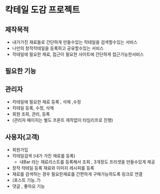 # 칵테일 도감 프로젝트

## 제작목적 

- 내가가진 재료들로 간단하게 만들수있는 칵테일을 검색할수있는 서비스
- 나만의 창작칵테일을 등록하고 공유할수있는 서비스
- 칵테일에 필요한 재료, 접근이 필요한 사이트에 간단하게 접근가능한서비스

## 필요한 기능

## 관리자 

- 칵테일에 필요한 재료 등록 , 삭제 ,수정 
- 칵테일 등록, 수정, 삭제
- 회원  조회, 관리, 등록
- (관리자 페이지는 별도 프론트 제작없이 타임리프로 진행)

## 사용자(고객)

- 회원가입
- 칵테일검색 (내가 가진 재료를 등록)
  - 내Bar 라는 재료리스트를 등록해서 조회 , 3개정도 프리셋을 만들수있게 제공
- 창작 칵테일 등록 재료와 이미지 레시피를 등록
- 재료를 검색하는 경우 필요한재료를 간편하게 구매가능하도록 링크로 연결
- (포스트 기능..?)
- 댓글 , 좋아요 기능 